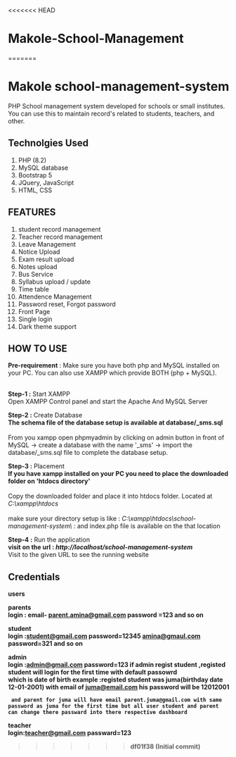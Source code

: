 <<<<<<< HEAD
# Makole-School-Management
=======
# Makole school-management-system 
PHP School management system developed for schools or small institutes. You can use this to maintain record's related to students, teachers, and other.

## Technolgies Used 
  1. PHP (8.2) 
  2. MySQL database
  3. Bootstrap 5
  4. JQuery, JavaScript
  5. HTML, CSS

## FEATURES 
  1. student record management
  2. Teacher record management 
  3. Leave Management
  4. Notice Upload 
  5. Exam result upload
  6. Notes upload
  7. Bus Service  
  8. Syllabus upload / update
  9. Time table
  10. Attendence Management
  11. Password reset, Forgot password
  12. Front Page 
  13. Single login
  14. Dark theme support



## HOW TO USE

  <b>Pre-requirement</b> : Make sure you have both php and MySQL installed on your PC. You can also use XAMPP which provide BOTH (php + MySQL).<br><br>

 <b>Step-1 :</b> Start XAMPP <br>
   Open XAMPP Control panel and start the Apache And MySQL Server  <br>

 <b>Step-2 :</b> Create Database <br>
   <b>The schema file of the database setup is available at database/_sms.sql </b>
   <br><br>
   From you xampp open phpmyadmin by clicking on admin button in front of MySQL -> create a database with the name '_sms' -> import the  database/_sms.sql file to complete the database setup.<br>

<b>Step-3 :</b> Placement <br>
   <b> If you have xampp installed on your PC you need to place the downloaded folder on 'htdocs directory' </b>
   <br><br>
   Copy the downloaded folder and place it into htdocs folder. Located at <i>C:\xampp\htdocs</i>
   <br><br>
   make sure your directory setup is like : <i>C:\xampp\htdocs\school-management-system\ </i> : and index.php file is available on the that location

<b>Step-4 :</b> Run the application <br>
   <b> visit on the url : <i>http://localhost/school-management-system</i> </b>
   <br> Visit to the given URL to see the running website
   

## Credentials 


<b>users <br>

<b>parents<br>
login : email- parent.amina@gmail.com password =123
        and so on

<b>student<br>
login :student@gmail.com password=12345
        amina@gmaul.com password=321
        and so on

<b>admin<br>
login :admin@gmail.com password=123
      if admin regist student ,registed student will login for the first time with default passowrd <br>
      which is date of birth example :registed student was juma(birthday date 12-01-2001) with email of juma@email.com his password will be 12012001 <br>

     and parent for juma will have email parent.juma@gmail.com with same password as juma for the first time but all user student and parent can change there passward into there respective dashboard

<b>teacher<br>
login:teacher@gmail.com passward=123
>>>>>>> df01f38 (Initial commit)
